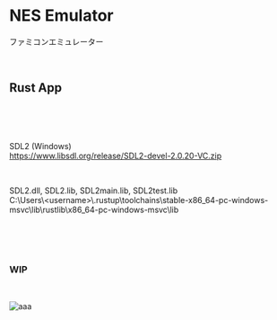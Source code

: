 # NES Emulator
ファミコンエミュレーター

<br>

## Rust App

<br><br><br>

SDL2 (Windows)  
https://www.libsdl.org/release/SDL2-devel-2.0.20-VC.zip  

<br>

SDL2.dll, SDL2.lib, SDL2main.lib, SDL2test.lib  
C:\Users\\\<username\>\\.rustup\toolchains\stable-x86_64-pc-windows-msvc\lib\rustlib\x86_64-pc-windows-msvc\lib



<br><br><br>


### WIP

<br>

![aaa](https://user-images.githubusercontent.com/10168979/162131115-0790d7bd-56d7-4738-acd2-9c442a88afa9.PNG)

<br><br><br><br><br><br><br><br><br><br><br>
